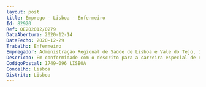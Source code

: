 ```yaml
--- 
layout: post
title: Emprego - Lisboa - Enfermeiro
Id: 82920
Ref: OE202012/0279
DataAbertura: 2020-12-14
DataFecho: 2020-12-29
Trabalho: Enfermeiro
Empregador: Administração Regional de Saúde de Lisboa e Vale do Tejo, I.P.
Descricao: Em conformidade com o descrito para a carreira especial de enfermagem, conforme consta no Decreto Lei n.º 248 2009, de 22 de setembro, alterado pelo Decreto Lei n.º 122 2010, de 11 de novembro e Decreto Lei n.º 71 2019, de 27 de maio e visa a prestação de cuidados a pessoas infetadas com SARS CoV 2, numa estrutura temporária, de apoio hospitalar de retaguarda.
CodigoPostal: 1749-096 LISBOA
Concelho: Lisboa
Distrito: Lisboa
--- 
```


